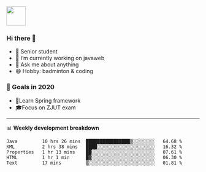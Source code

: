 <img src="https://github.com/egoist/egoist/raw/master/balloon.gif" width="50">

### Hi there 🐏

- 🌱 Senior student
- 🔭 I’m currently working on javaweb
- 💬 Ask me about anything
- 😄 Hobby: badminton & coding

### 🚀 Goals in 2020
+ 🍃Learn Spring framework
+ 🎓Focus on ZJUT exam
-------

📊 **Weekly development breakdown**
<!--START_SECTION:waka-->
```text
Java         10 hrs 26 mins  ████████████████▒░░░░░░░░   64.68 % 
XML          2 hrs 38 mins   ████░░░░░░░░░░░░░░░░░░░░░   16.32 % 
Properties   1 hr 13 mins    ██░░░░░░░░░░░░░░░░░░░░░░░   07.61 % 
HTML         1 hr 1 min      █▓░░░░░░░░░░░░░░░░░░░░░░░   06.30 % 
Text         17 mins         ▒░░░░░░░░░░░░░░░░░░░░░░░░   01.81 % 
```
<!--END_SECTION:waka-->
